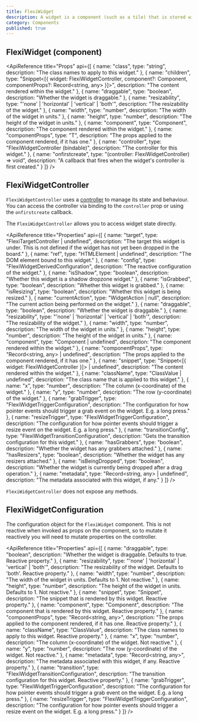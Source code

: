 ```yaml
---
title: FlexiWidget
description: A widget is a component (such as a tile) that is stored within a target (dropzone). Widgets can be moved around within a target or between targets.
category: Components
published: true
---
```


<script lang="ts">
    import ApiReference from '$lib/components/docs/api-reference.svelte';
</script>

## FlexiWidget (component)

<ApiReference title="Props" api={[
{
name: "class",
type: "string",
description: "The class names to apply to this widget."
},
{
name: "children",
type: "Snippet<[{ widget: FlexiWidgetController, component?: Component, componentProps?: Record<string, any> }]>",
description: "The content rendered within the widget."
},
{
name: "draggable",
type: "boolean",
description: "Whether the widget is draggable."
},
{
name: "resizability",
type: "'none' | 'horizontal' | 'vertical' | 'both'",
description: "The resizability of the widget."
},
{
name: "width",
type: "number",
description: "The width of the widget in units."
},
{
name: "height",
type: "number",
description: "The height of the widget in units."
},
{
name: "component",
type: "Component<T>",
description: "The component rendered within the widget."
},
{
name: "componentProps",
type: "T",
description: "The props applied to the component rendered, if it has one."
},
{
name: "controller",
type: "FlexiWidgetController (bindable)",
description: "The controller for this widget."
},
{
name: "onfirstcreate",
type: "(controller: FlexiWidgetController) => void",
description: "A callback that fires when the widget's controller is first created."
}
]} />

## FlexiWidgetController

`FlexiWidgetController` uses a [controller](/docs/controllers) to manage its state and behaviour. You can access the controller via binding to the `controller` prop or using the `onfirstcreate` callback.

The `FlexiWidgetController` allows you to access widget state directly.

<ApiReference title="Properties" api={[
{
name: "target",
type: "FlexiTargetController | undefined",
description: "The target this widget is under. This is not defined if the widget has not yet been dropped in the board."
},
{
name: "ref",
type: "HTMLElement | undefined",
description: "The DOM element bound to this widget."
},
{
name: "config",
type: "FlexiWidgetDerivedConfiguration",
description: "The reactive configuration of the widget."
},
{
name: "isShadow",
type: "boolean",
description: "Whether this widget is a shadow dropzone widget."
},
{
name: "isGrabbed",
type: "boolean",
description: "Whether this widget is grabbed."
},
{
name: "isResizing",
type: "boolean",
description: "Whether this widget is being resized."
},
{
name: "currentAction",
type: "WidgetAction | null",
description: "The current action being performed on the widget."
},
{
name: "draggable",
type: "boolean",
description: "Whether the widget is draggable."
},
{
name: "resizability",
type: "'none' | 'horizontal' | 'vertical' | 'both'",
description: "The resizability of the widget."
},
{
name: "width",
type: "number",
description: "The width of the widget in units."
},
{
name: "height",
type: "number",
description: "The height of the widget in units."
},
{
name: "component",
type: "Component | undefined",
description: "The component rendered within the widget."
},
{
name: "componentProps",
type: "Record<string, any> | undefined",
description: "The props applied to the component rendered, if it has one."
},
{
name: "snippet",
type: "Snippet<[{ widget: FlexiWidgetController }]> | undefined",
description: "The content rendered within the widget."
},
{
name: "className",
type: "ClassValue | undefined",
description: "The class name that is applied to this widget."
},
{
name: "x",
type: "number",
description: "The column (x-coordinate) of the widget."
},
{
name: "y",
type: "number",
description: "The row (y-coordinate) of the widget."
},
{
name: "grabTrigger",
type: "FlexiWidgetTriggerConfiguration",
description: "The configuration for how pointer events should trigger a grab event on the widget. E.g. a long press."
},
{
name: "resizeTrigger",
type: "FlexiWidgetTriggerConfiguration",
description: "The configuration for how pointer events should trigger a resize event on the widget. E.g. a long press."
},
{
name: "transitionConfig",
type: "FlexiWidgetTransitionConfiguration",
description: "Gets the transition configuration for this widget."
},
{
name: "hasGrabbers",
type: "boolean",
description: "Whether the widget has any grabbers attached."
},
{
name: "hasResizers",
type: "boolean",
description: "Whether the widget has any resizers attached."
},
{
name: "isBeingDropped",
type: "boolean",
description: "Whether the widget is currently being dropped after a drag operation."
},
{
name: "metadata",
type: "Record<string, any> | undefined",
description: "The metadata associated with this widget, if any."
}
]} />

`FlexiWidgetController` does not expose any methods.

## FlexiWidgetConfiguration

The configuration object for the `FlexiWidget` component. This is not reactive when invoked as props on the component, so to mutate it reactively you will need to mutate properties on the controller.

<ApiReference title="Properties" api={[
{
name: "draggable",
type: "boolean",
description: "Whether the widget is draggable. Defaults to true. Reactive property."
},
{
name: "resizability",
type: "'none' | 'horizontal' | 'vertical' | 'both'",
description: "The resizability of the widget. Defaults to 'both'. Reactive property."
},
{
name: "width",
type: "number",
description: "The width of the widget in units. Defaults to 1. Not reactive."
},
{
name: "height",
type: "number",
description: "The height of the widget in units. Defaults to 1. Not reactive."
},
{
name: "snippet",
type: "Snippet",
description: "The snippet that is rendered by this widget. Reactive property."
},
{
name: "component",
type: "Component",
description: "The component that is rendered by this widget. Reactive property."
},
{
name: "componentProps",
type: "Record<string, any>",
description: "The props applied to the component rendered, if it has one. Reactive property."
},
{
name: "className",
type: "ClassValue",
description: "The class names to apply to this widget. Reactive property."
},
{
name: "x",
type: "number",
description: "The column (x-coordinate) of the widget. Not reactive."
},
{
name: "y",
type: "number",
description: "The row (y-coordinate) of the widget. Not reactive."
},
{
name: "metadata",
type: "Record<string, any>",
description: "The metadata associated with this widget, if any. Reactive property."
},
{
name: "transition",
type: "FlexiWidgetTransitionConfiguration",
description: "The transition configuration for this widget. Reactive property."
},
{
name: "grabTrigger",
type: "FlexiWidgetTriggerConfiguration",
description: "The configuration for how pointer events should trigger a grab event on the widget. E.g. a long press."
},
{
name: "resizeTrigger",
type: "FlexiWidgetTriggerConfiguration",
description: "The configuration for how pointer events should trigger a resize event on the widget. E.g. a long press."
}
]} />
